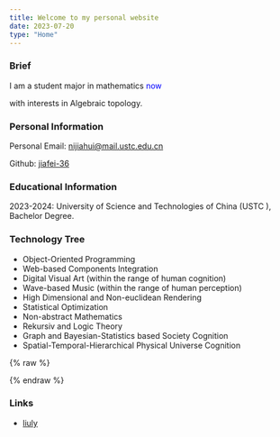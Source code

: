 ```yaml
---
title: Welcome to my personal website
date: 2023-07-20
type: "Home"
---
```


### Brief

I am a student major in mathematics <span style="color:blue" title="Year 2023">now</span>

with interests in Algebraic topology.

### Personal Information

Personal Email: <a href="mailto:nijiahui@mail.ustc.edu.cn">nijiahui@mail.ustc.edu.cn</a>  <i class="fa fa-envelope"></i>

Github: [jiafei-36](https://github.com/jiafei-36) <i class="fa-brands fa-github"></i>

### Educational Information

2023-2024: University of Science and Technologies of China (USTC <a href="https://www.ustc.edu.cn"> <i class="fa fa-book"></i></a>), Bachelor Degree.

### Technology Tree

* Object-Oriented Programming <i class="fa fa-computer"></i>
* Web-based Components Integration <i class="fa fa-code"></i>
* Digital Visual Art (within the range of human cognition) <i class="fa fa-palette"></i>
* Wave-based Music (within the range of human perception) <i class="fa fa-waveform"></i>
* High Dimensional and Non-euclidean Rendering <i class="fa fa-chart-scatter-3d"></i>
* Statistical Optimization <i class="fa fa-chart-simple"></i>
* Non-abstract Mathematics <i class="fa fa-function"></i>
* Rekursiv and Logic Theory <i class="fa fa-diagram-venn"></i>
* Graph and Bayesian-Statistics based Society Cognition <i class="fa fa-circle-nodes"></i>
* Spatial-Temporal-Hierarchical Physical Universe Cognition <i class="fa fa-atom"></i>

{% raw %}
<script>
  window.onload=function(){document.getElementsByClassName("toggle sidebar-toggle")[0].click();}
</script>
{% endraw %}

### Links

+ <a href="https://blog.liuly.moe">liuly</a>
